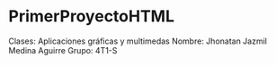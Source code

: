 # PrimerProyectoHTML

Clases: Aplicaciones gráficas y multimedas
Nombre: Jhonatan Jazmil Medina Aguirre
Grupo: 4T1-S


